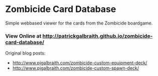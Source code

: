 # Zombicide Card Database

Simple webbased viewer for the cards from the Zombicide boardgame.

### View Online at http://patrickgalbraith.github.io/zombicide-card-database/

Original blog posts:
* http://www.pjgalbraith.com/zombicide-custom-equipment-deck/
* http://www.pjgalbraith.com/zombicide-custom-spawn-deck/